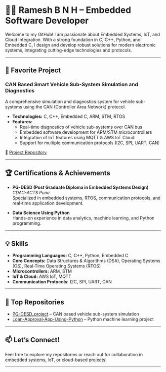 # 👨‍💻 Ramesh B N H – Embedded Software Developer

Welcome to my GitHub! I am passionate about Embedded Systems, IoT, and Cloud Integration. With a strong foundation in C, C++, Python, and Embedded C, I design and develop robust solutions for modern electronic systems, integrating cutting-edge technologies and protocols.

---

## 🚀 Favorite Project

### CAN Based Smart Vehicle Sub-System Simulation and Diagnostics
A comprehensive simulation and diagnostics system for vehicle sub-systems using the CAN (Controller Area Network) protocol.

- **Technologies:** C, C++, Embedded C, ARM, STM, RTOS
- **Features:**
  - Real-time diagnostics of vehicle sub-systems over CAN bus
  - Embedded software development for ARM/STM microcontrollers
  - Integration of IoT features using MQTT & AWS IoT Cloud
  - Support for multiple communication protocols (I2C, SPI, UART, CAN)

🔗 [Project Repository](https://github.com/rameshbnh/PG-DESD_project)

---

## 🏆 Certifications & Achievements

- **PG-DESD (Post Graduate Diploma in Embedded Systems Design)**  
  *CDAC-ACTS Pune*  
  Specialized in embedded systems, RTOS, communication protocols, and real-time application development.

- **Data Science Using Python**  
  Hands-on experience in data analytics, machine learning, and Python programming.

---

## 💡 Skills

- **Programming Languages:** C, C++, Python, Embedded C
- **Core Concepts:** Data Structures & Algorithms (DSA), Operating Systems (OS), Real-Time Operating Systems (RTOS)
- **Microcontrollers:** ARM, STM
- **IoT & Cloud:** AWS IoT, MQTT
- **Communication Protocols:** I2C, SPI, UART, CAN

---

## 📂 Top Repositories

- [PG-DESD_project](https://github.com/rameshbnh/PG-DESD_project) – CAN based vehicle sub-system simulation
- [Loan-Approval-App-Using-Python](https://github.com/rameshbnh/Loan-Approval-App-Using-Python) – Python machine learning project


---

## 📫 Let’s Connect!

Feel free to explore my repositories or reach out for collaboration in embedded systems, IoT, or cloud-based projects!

---
